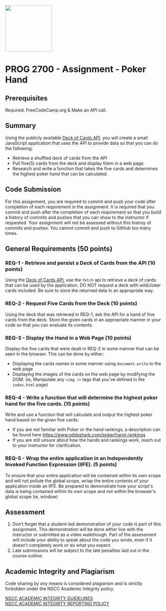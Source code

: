 <img width="150px" src="https://w0244079.github.io/nscc/nscc-jpeg.jpg" >

# PROG 2700 - Assignment - Poker Hand

## Prerequisites

Required: FreeCodeCamp.org & Make an API call.

## Summary

Using the publicly available [Deck of Cards API](https://deckofcardsapi.com), you will create a small JavaScript application that uses the API to provide data so that you can do the following:
* Retrieve a shuffled deck of cards from the API
* Pull five(5) cards from the deck and display them in a web page.
* Research and write a function that takes the five cards and determines the highest poker hand that can be calculated.

## Code Submission

For this assignment, you are required to commit and push your code after completion of each requirement in the assignment. It is required that you commit and push after the completion of each requirement so that you build a history of commits and pushes that you can show to the instructor if requested. Your assignment will not be assessed without this histroy of commits and pushes. You cannot commit and push to GitHub too many times.

## General Requirements (50 points)

### REQ-1 - Retrieve and persist a Deck of Cards from the API (10 points)

Using the [Deck of Cards API](https://deckofcardsapi.com), use the `fetch` api to retrieve a deck of cards that can be used by the application. DO NOT request a deck with wild/Joker cards included. Be sure to store the returned data in an appropriate way.

### REQ-2 - Request Five Cards from the Deck (10 points)

Using the deck that was retrieved in REQ-1, ask the API for a hand of five cards from the deck. Store the given cards in an appropriate manner in your code so that you can evaluate its contents.

### REQ-3 - Display the Hand in a Web Page (10 points)

Display the five cards that were dealt in REQ-2 in some manner that can be seen in the browser. This can be done by either:
* Displaying the cards names in some manner using `document.write` to the web page
* Displaying the images of the cards on the web page by modifying the DOM. (ie, Manipulate any `<img />` tags that you've defined in the `index.html` page)

### REQ-4 - Write a function that will determine the highest poker hand for the five cards. (15 points)

Write and use a function that will calculate and output the highest poker hand based on the given five cards:
* If you are not familiar with Poker or the hand rankings, a description can be found here https://www.oddsshark.com/poker/hand-rankings
* If you are still unsure about how the hands and rankings work, reach out to your instructor for clarification.

### REQ-5 - Wrap the entire application in an Independently Invoked Function Expression (IIFE). (5 points)

To ensure that your entire application will be contained within its own scope and will not pollute the global scope, wriap the entire contents of your application inside an IIFE. Be prepared to demonstrate how your script's data is being contained within its own scope and not within the browser's global scope (ie, window) 

## Assessment

1. Don’t forget that a student-led demonstration of your code is part of this assignment. This demonstration will be done either live with the instructor or submitted as a video walkthough. Part of the assessment will include your ability to speak about the code you wrote, even if it doesn’t completely work or do what you expect.
2. Late submissions will be subject to the late penalties laid out in the course outline.

## Academic Integrity and Plagiarism

Code sharing by any means is considered plagiarism and is strictly forbidden under the NSCC Academic Integrity policy. 

[NSCC ACADEMIC INTEGRITY GUIDELINES](https://www.nscc.ca/docs/about-nscc/policies-procedures/policy-academicintegrity.pdf)  
[NSCC ACADEMIC INTEGRITY REPORTING POLICY](https://www.nscc.ca/docs/about-nscc/policies-procedures/procedures-academicintegritystudent.pdf)

